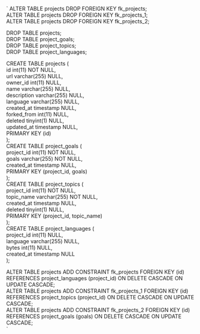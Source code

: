 `
ALTER TABLE projects DROP FOREIGN KEY fk_projects;<br>
ALTER TABLE projects DROP FOREIGN KEY fk_projects_1;<br>
ALTER TABLE projects DROP FOREIGN KEY fk_projects_2;<br>

DROP TABLE projects;<br>
DROP TABLE project_goals;<br>
DROP TABLE project_topics;<br>
DROP TABLE project_languages; <br>

CREATE TABLE projects (<br>
id int(11) NOT NULL,<br>
url varchar(255) NULL,<br>
owner_id int(11) NULL,<br>
name varchar(255) NULL,<br>
description varchar(255) NULL,<br>
language varchar(255) NULL,<br>
created_at timestamp NULL,<br>
forked_from int(11) NULL,<br>
deleted tinyint(1) NULL,<br>
updated_at timestamp NULL,<br>
PRIMARY KEY (id) <br>
);<br>
CREATE TABLE project_goals (<br>
project_id int(11) NOT NULL,<br>
goals varchar(255) NOT NULL,<br>
created_at timestamp NULL,<br>
PRIMARY KEY (project_id, goals) <br>
);<br>
CREATE TABLE project_topics (<br>
project_id int(11) NOT NULL,<br>
topic_name varchar(255) NOT NULL,<br>
created_at timestamp NULL,<br>
deleted tinyint(1) NULL,<br>
PRIMARY KEY (project_id, topic_name) <br>
);<br>
CREATE TABLE project_languages (<br>
project_id int(11) NULL,<br>
language varchar(255) NULL,<br>
bytes int(11) NULL,<br>
created_at timestamp NULL<br>
);<br>

ALTER TABLE projects ADD CONSTRAINT fk_projects FOREIGN KEY (id) REFERENCES project_languages (project_id) ON DELETE CASCADE ON UPDATE CASCADE;<br>
ALTER TABLE projects ADD CONSTRAINT fk_projects_1 FOREIGN KEY (id) REFERENCES project_topics (project_id) ON DELETE CASCADE ON UPDATE CASCADE;<br>
ALTER TABLE projects ADD CONSTRAINT fk_projects_2 FOREIGN KEY (id) REFERENCES project_goals (goals) ON DELETE CASCADE ON UPDATE CASCADE;<br>`
